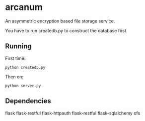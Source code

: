 arcanum
=======

An asymmetric encryption based file storage service.

You have to run createdb.py to construct the database first.

Running
-------
First time:
```shell
python createdb.py
```
Then on:
```shell
python server.py
```

Dependencies
------------
flask
flask-restful
flask-httpauth
flask-restful
flask-sqlalchemy
ofs
